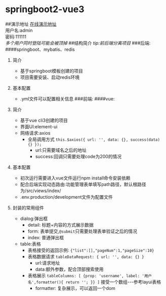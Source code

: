 # springboot2-vue3
##演示地址
[在线演示地址](http://39.96.52.201/)    
用户名:admin  
密码:111111  
*多个用户同时登陆可能会被顶掉*
##结构简介
*tip:前后端分离项目*
###后端:
####springboot、mybatis、redis
1. 简介
    * 基于springboot模板创建的项目
    * 项目需要安装、启动redis环境
2. 基本配置
    * .yml文件可以配置相关信息
###前端:
####vue:
1. 简介
    * 基于vue cli3创建的项目
    * 界面UI:element-ui
    * 网络请求:axios
        * 全局调用方式 `this.$axios({
                          url: '',
                          data: {},
                          success(data) {}
                     });`
            * url:只需要域名之后的地址
            * success:回调只需要处理code为200的情况

2. 基本配置
    * 初次运行需要进入vue文件运行npm install命令安装依赖
    * 配合后端实现动态路由:功能管理表单填写path路径，默认根路径为/src/views/index/
    * .env.production/development文件为配置文件
                     
3. 封装的常用组件
    * dialog:弹出框  
        * detail: 标题+内容的方式展示数据
        * form: 表单提交,`@submit`只需要处理表单验证之后的情况
        * index: 普通弹出框
    * table:表格
        * 表格接受的返回示例: `{"list":[],"pageNum":1,"pageSize":10}`
        * 表格数据请求 `tableDataRequest: {
                                      url: '',
                                      data: {}
                        }`
            * url:请求地址
            * data:额外参数，配合顶部搜索使用
        * 表格展示 `tableColumns: [
                         {prop: 'username', label: '用户名',formatter(){
                               return '';
                         }}
                    ]` 接受一个数组---参考layui表格
            * formatter: 复杂展示，可以返回一个dom